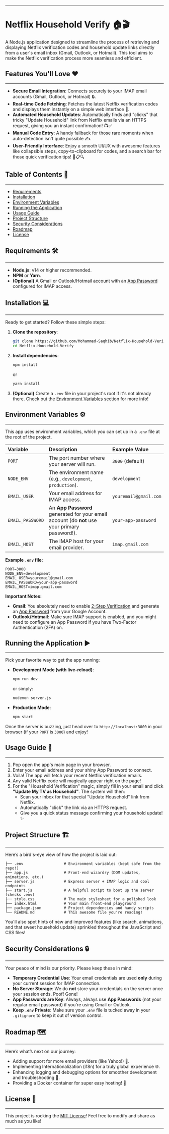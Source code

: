 

-----

# Netflix Household Verify 🏠🎬

A Node.js application designed to streamline the process of retrieving and displaying Netflix verification codes and household update links directly from a user's email inbox (Gmail, Outlook, or Hotmail). This tool aims to make the Netflix verification process more seamless and efficient.

## Features You'll Love ❤️

-----

  * **Secure Email Integration**: Connects securely to your IMAP email accounts (Gmail, Outlook, or Hotmail) 🔒.
  * **Real-time Code Fetching**: Fetches the latest Netflix verification codes and displays them instantly on a simple web interface 📩.
  * **Automated Household Updates**: Automatically finds and "clicks" that tricky "Update Household" link from Netflix emails via an HTTPS request, giving you an instant confirmation\! 📺✅
  * **Manual Code Entry**: A handy fallback for those rare moments when auto-detection isn't quite possible ✍️.
  * **User-Friendly Interface**: Enjoy a smooth UI/UX with awesome features like collapsible steps, copy-to-clipboard for codes, and a search bar for those quick verification tips\! 🎨📋🔍

## Table of Contents 📖

-----

  * [Requirements](https://www.google.com/search?q=%23requirements)
  * [Installation](https://www.google.com/search?q=%23installation)
  * [Environment Variables](https://www.google.com/search?q=%23environment-variables)
  * [Running the Application](https://www.google.com/search?q=%23running-the-application)
  * [Usage Guide](https://www.google.com/search?q=%23usage-guide)
  * [Project Structure](https://www.google.com/search?q=%23project-structure)
  * [Security Considerations](https://www.google.com/search?q=%23security-considerations)
  * [Roadmap](https://www.google.com/search?q=%23roadmap)
  * [License](https://www.google.com/search?q=%23license)

## Requirements 🛠️

-----

  * **Node.js**: v14 or higher recommended.
  * **NPM** or **Yarn**.
  * **(Optional)** A Gmail or Outlook/Hotmail account with an [App Password](https://support.google.com/accounts/answer/185834?hl=en) configured for IMAP access.

## Installation 💻

-----

Ready to get started? Follow these simple steps:

1.  **Clone the repository**:

    ```bash
    git clone https://github.com/Mohammed-Saqhib/Netflix-Household-Verify.git
    cd Netflix-Household-Verify
    ```

2.  **Install dependencies**:

    ```bash
    npm install
    ```

    or

    ```bash
    yarn install
    ```

3.  **(Optional)** Create a `.env` file in your project's root if it's not already there. Check out the [Environment Variables](https://www.google.com/search?q=%23environment-variables) section for more info\!

## Environment Variables ⚙️

-----

This app uses environment variables, which you can set up in a `.env` file at the root of the project.

| Variable          | Description                                                                            | Example Value         |
| :---------------- | :------------------------------------------------------------------------------------- | :-------------------- |
| `PORT`            | The port number where your server will run.                                            | `3000` (default)      |
| `NODE_ENV`        | The environment name (e.g., `development`, `production`).                              | `development`         |
| `EMAIL_USER`      | Your email address for IMAP access.                                                    | `youremail@gmail.com` |
| `EMAIL_PASSWORD`  | An **App Password** generated for your email account (do **not** use your primary password\!). | `your-app-password`   |
| `EMAIL_HOST`      | The IMAP host for your email provider.                                                 | `imap.gmail.com`      |

**Example `.env` file:**

```
PORT=3000
NODE_ENV=development
EMAIL_USER=youremail@gmail.com
EMAIL_PASSWORD=your-app-password
EMAIL_HOST=imap.gmail.com
```

**Important Notes:**

  * **Gmail**: You absolutely need to enable [2-Step Verification](https://www.google.com/search?q=https://myaccount.google.com/two-step-verification) and generate an [App Password](https://support.google.com/accounts/answer/185834?hl=en) from your Google Account.
  * **Outlook/Hotmail**: Make sure IMAP support is enabled, and you might need to configure an App Password if you have Two-Factor Authentication (2FA) on.

## Running the Application ▶️

-----

Pick your favorite way to get the app running:

  * **Development Mode (with live-reload)**:

    ```bash
    npm run dev
    ```

    or simply:

    ```bash
    nodemon server.js
    ```

  * **Production Mode**:

    ```bash
    npm start
    ```

Once the server is buzzing, just head over to `http://localhost:3000` in your browser (if your `PORT` is `3000`) and enjoy\!

## Usage Guide 🧭

-----

1.  Pop open the app's main page in your browser.
2.  Enter your email address and your shiny App Password to connect.
3.  Voila\! The app will fetch your recent Netflix verification emails.
4.  Any valid Netflix code will magically appear right on the page\!
5.  For the "Household Verification" magic, simply fill in your email and click **"Update My TV as Household"**. The system will then:
      * Scan your inbox for that special "Update Household" link from Netflix.
      * Automatically "click" the link via an HTTPS request.
      * Give you a quick status message confirming your household update\! ✨

## Project Structure 🏗️

-----

Here’s a bird's-eye view of how the project is laid out:

```
├── .env                  # Environment variables (kept safe from the repo!)
├── app.js                # Front-end wizardry (DOM updates, animations, etc.)
├── server.js             # Express server + IMAP logic and cool endpoints
├── start.js              # A helpful script to boot up the server (checks .env)
├── style.css             # The main stylesheet for a polished look
├── index.html            # Your main front-end playground
├── package.json          # Project dependencies and handy scripts
└── README.md             # This awesome file you're reading!
```

You'll also spot hints of new and improved features (like search, animations, and that sweet household update) sprinkled throughout the JavaScript and CSS files\!

## Security Considerations 🔒

-----

Your peace of mind is our priority. Please keep these in mind:

  * **Temporary Credential Use**: Your email credentials are used **only** during your current session for IMAP connection.
  * **No Server Storage**: We do **not** store your credentials on the server once your session ends. Poof\! Gone\!
  * **App Passwords are Key**: Always, always use **App Passwords** (not your regular email password) if you're using Gmail or Outlook.
  * **Keep `.env` Private**: Make sure your `.env` file is tucked away in your `.gitignore` to keep it out of version control.

## Roadmap 🗺️

-----

Here’s what’s next on our journey:

  * Adding support for more email providers (like Yahoo\!) 📧.
  * Implementing Internationalization (i18n) for a truly global experience 🌐.
  * Enhancing logging and debugging options for smoother development and troubleshooting 🐞.
  * Providing a Docker container for super easy hosting\! 🐳

## License 📄

-----

This project is rocking the [MIT License](https://www.google.com/search?q=LICENSE)\! Feel free to modify and share as much as you like\!

-----

